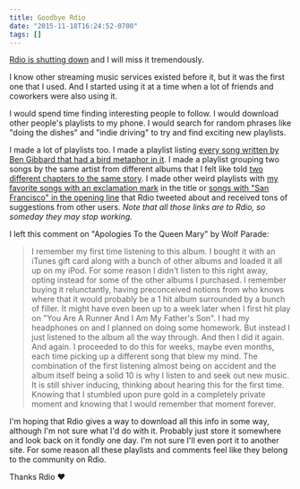 ```yaml
---
title: Goodbye Rdio
date: "2015-11-18T16:24:52-0700"
tags: []
---
```


[Rdio is shutting down](http://www.theverge.com/2015/11/17/9750890/rdio-shutdown-pandora) and I will miss it tremendously.

I know other streaming music services existed before it, but it was the first one that I used. And I started using it at a time when a lot of friends and coworkers were also using it.

I would spend time finding interesting people to follow. I would download other people's playlists to my phone. I would search for random phrases like "doing the dishes" and "indie driving" to try and find exciting new playlists.

I made a lot of playlists too. I made a playlist listing [every song written by Ben Gibbard that had a bird metaphor in it](http://rd.io/x/QVuY1zNdWkQ/). I made a playlist grouping two songs by the same artist from different albums that I felt like told [two different chapters to the same story](http://rd.io/x/QVuY1zNPUIs/). I made other weird playlists with [my favorite songs with an exclamation mark](http://rd.io/x/QVuY1zNUbcc/) in the title or [songs with "San Francisco" in the opening line](http://rd.io/x/QVuY1zNAJM0/) that Rdio tweeted about and received tons of suggestions from other users. _Note that all those links are to Rdio, so someday they may stop working._

I left this comment on "Apologies To the Queen Mary" by Wolf Parade:

> I remember my first time listening to this album. I bought it with an iTunes gift card along with a bunch of other albums and loaded it all up on my iPod. For some reason I didn't listen to this right away, opting instead for some of the other albums I purchased. I remember buying it relunctantly, having preconceived notions from who knows where that it would probably be a 1 hit album surrounded by a bunch of filler. It might have even been up to a week later when I first hit play on "You Are A Runner And I Am My Father's Son". I had my headphones on and I planned on doing some homework. But instead I just listened to the album all the way through. And then I did it again. And again. I proceeded to do this for weeks, maybe even months, each time picking up a different song that blew my mind. The combination of the first listening almost being on accident and the album itself being a solid 10 is why I listen to and seek out new music. It is still shiver inducing, thinking about hearing this for the first time. Knowing that I stumbled upon pure gold in a completely private moment and knowing that I would remember that moment forever.

I'm hoping that Rdio gives a way to download all this info in some way, although I'm not sure what I'd do with it. Probably just store it somewhere and look back on it fondly one day. I'm not sure I'll even port it to another site. For some reason all these playlists and comments feel like they belong to the community on Rdio.

Thanks Rdio ♥️
